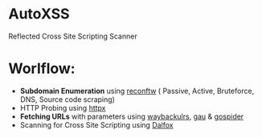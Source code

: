 # AutoXSS
Reflected Cross Site Scripting Scanner

# Worlflow:
- **Subdomain Enumeration** using [reconftw](https://github.com/six2dez/reconftw) 
    ( Passive, Active, Bruteforce, DNS, Source code scraping)
-  HTTP Probing using [httpx](https://github.com/projectdiscovery/httpx)
-  **Fetching URLs** with parameters using [waybackulrs](https://github.com/tomnomnom/waybackurls), [gau](https://github.com/lc/gau) & [gospider](https://github.com/jaeles-project/gospider)
-  Scanning for Cross Site Scripting using [Dalfox](https://github.com/hahwul/dalfox)
